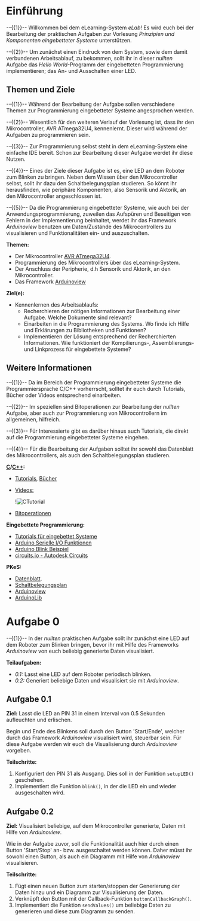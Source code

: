 <!--

author:   Georg Jäger

email:    gjaeger@ovgu.de

version:  1.0.0

language: de_DE

narrator:  Deutsch Female

-->

# Einführung

--{{1}}--
Willkommen bei dem eLearning-System *eLab*! Es wird euch bei der Bearbeitung der praktischen Aufgaben zur Vorlesung *Prinzipien und Komponenten eingebetteter Systeme* unterstützen.

--{{2}}--
Um zunächst einen Eindruck von dem System, sowie dem damit verbundenen Arbeitsablauf, zu bekommen, sollt ihr in dieser *nullten* Aufgabe das *Hello World*-Programm der eingebetteten Programmierung implementieren; das An- und Ausschalten einer LED.

## Themen und Ziele

--{{1}}--
Während der Bearbeitung der Aufgabe sollen verschiedene Themen zur Programmierung eingebetteter Systeme angesprochen werden.

--{{2}}--
Wesentlich für den weiteren Verlauf der Vorlesung ist, dass ihr den Mikrocontroller, AVR ATmega32U4, kennenlernt. Dieser wird während der Aufgaben zu programmieren sein.

--{{3}}--
Zur Programmierung selbst steht in dem eLearning-System eine einfache IDE bereit. Schon zur Bearbeitung dieser Aufgabe werdet ihr diese Nutzen.

--{{4}}--
Eines der Ziele dieser Aufgabe ist es, eine LED an dem Roboter zum Blinken zu bringen. Neben dem Wissen über den Mikrocontroller selbst, sollt ihr dazu den Schaltbelegungsplan studieren. So könnt ihr herausfinden, wie periphäre Komponenten, also Sensorik und Aktorik, an den Mikrocontroller angeschlossen ist.

--{{5}}--
Da die Programmierung eingebetteter Systeme, wie auch bei der Anwendungsprogrammierung, zuweilen das Aufspüren und Beseitigen von Fehlern in der Implementierung beinhaltet, werdet ihr das Framework *Arduinoview* benutzen um Daten/Zustände des Mikrocontrollers zu visualisieren und Funktionalitäten ein- und auszuschalten.

**Themen:**

* Der Mikrocontroller [AVR ATmega32U4](http://www.microchip.com/wwwproducts/en/ATmega32u4).
* Programmierung des Mikrocontrollers über das eLearning-System.
* Der Anschluss der Peripherie, d.h Sensorik und Aktorik, an den Mikrocontroller.
* Das Framework [Arduinoview](https://github.com/fesselk/Arduinoview/blob/master/doc/Documetation.md)

**Ziel(e):**
* Kennenlernen des Arbeitsablaufs:
  * Recherchieren der nötigen Informationen zur Bearbeitung einer Aufgabe. Welche Dokumente sind relevant?
  * Einarbeiten in die Programmierung des Systems. Wo finde ich Hilfe und Erklärungen zu Bibliotheken und Funktionen?
  * Implementieren der Lösung entsprechend der Recherchierten Informationen. Wie funktioniert der Kompilierungs-, Assemblierungs- und Linkprozess für eingebettete Systeme?

## Weitere Informationen

--{{1}}--
Da im Bereich der Programmierung eingebetteter Systeme die Programmiersprache C/C++ vorherrscht, solltet ihr euch durch Tutorials, Bücher oder Videos entsprechend einarbeiten.


--{{2}}--
Im speziellen sind Bitoperationen zur Bearbeitung der *nullten* Aufgabe, aber auch zur Programmierung von Mikrocontrollern im allgemeinen, hilfreich.

--{{3}}--
Für Interessierte gibt es darüber hinaus auch Tutorials, die direkt auf die Programmierung eingebetteter Systeme eingehen.


--{{4}}--
Für die Bearbeitung der Aufgaben solltet ihr sowohl das Datenblatt des Mikrocontrollers, als auch den Schaltbelegungsplan studieren.

**[C](https://en.wikipedia.org/wiki/C_%28programming_language%29)/[C++](https://en.wikipedia.org/wiki/C%2B%2B):**

* [Tutorials](http://www.learncpp.com/), [Bücher](https://stackoverflow.com/questions/388242/the-definitive-c-book-guide-and-list)
* [Videos:](https://www.youtube.com/watch?v=Rub-JsjMhWY)

  !![CTutorial](https://www.youtube.com/embed/Rub-JsjMhWY)<!--
    height: 315px;
    width: 560px;
    -->

* [Bitoperationen](https://de.wikipedia.org/wiki/Bitweiser_Operator)

**Eingebettete Programmierung:**
* [Tutorials für eingebettet Systeme](https://www.mikrocontroller.net/articles/AVR-Tutorial)
* [Arduino Serielle I/O Funktionen](https://www.arduino.cc/en/reference/Serial)
* [Arduino Blink Beispiel](https://www.arduino.cc/en/Tutorial/Blink)
* [circuits.io - Autodesk Circuits](https://circuits.io/)

**PKeS:**
* [Datenblatt](http://www.atmel.com/Images/Atmel-7766-8-bit-AVR-ATmega16U4-32U4_Datasheet.pdf).
* [Schaltbelegungsplan](https://github.com/liaScript/PKeS0/blob/master/materials/robubot_stud.pdf?raw=true)
* [Arduinoview](https://github.com/fesselk/Arduinoview/blob/master/doc/Documetation.md)
* [ArduinoLib](https://github.com/fesselk/ArduinoviewLib)

# Aufgabe 0

--{{1}}--
In der *nullten* praktischen Aufgabe sollt ihr zunächst eine LED auf dem Roboter zum Blinken bringen, bevor ihr mit Hilfe des Frameworks *Arduinoview* von euch beliebig generierte Daten visualisiert.

**Teilaufgaben:**

* *0.1:* Lasst eine LED auf dem Roboter periodisch blinken.
* *0.2:* Generiert beliebige Daten und visualisiert sie mit *Arduinoview*.


## Aufgabe 0.1

**Ziel:** Lasst die LED an PIN 31 in einem Interval von 0.5 Sekunden aufleuchten und erlischen.

Begin und Ende des Blinkens soll durch den Button 'Start/Ende', welcher durch das Framework *Arduinoview* visualisiert wird, steuerbar sein. Für diese Aufgabe werden wir euch die Visualisierung durch *Arduinoview* vorgeben.

**Teilschritte:**

1. Konfiguriert den PIN 31 als Ausgang. Dies soll in der Funktion `setupLED()` geschehen.
2. Implementiert die Funktion `blink()`, in der die LED ein und wieder ausgeschalten wird.


## Aufgabe 0.2

**Ziel:** Visualisiert beliebige, auf dem Mikrocontroller generierte, Daten mit Hilfe von *Arduinoview*.

Wie in der Aufgabe zuvor, soll die Funktionalität auch hier durch einen Button 'Start/Stop' an- bzw. ausgeschaltet werden können. Daher müsst ihr sowohl einen Button, als auch ein Diagramm mit Hilfe von *Arduinoview* visualisieren.

**Teilschritte:**

1. Fügt einen neuen Button zum starten/stoppen der Generierung der Daten hinzu und ein Diagramm zur Visualisierung der Daten.
2. Verknüpft den Button mit der Callback-Funktion `buttonCallbackGraph()`.
3. Implementiert die Funktion `sendValues()` um beliebige Daten zu generieren und diese zum Diagramm zu senden.
